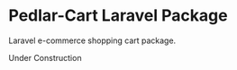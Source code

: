 Pedlar-Cart Laravel Package
===============

Laravel e-commerce shopping cart package.

Under Construction